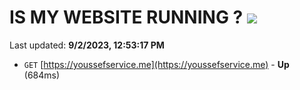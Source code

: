 # IS MY WEBSITE RUNNING ? [![](https://img.shields.io/static/v1?label=Sponsor&message=%E2%9D%A4&logo=GitHub&color=%23fe8e86)](https://github.com/sponsors/<username>)

Last updated: **9/2/2023, 12:53:17 PM**

- `GET` [https://youssefservice.me](https://youssefservice.me) - **Up** (684ms)
